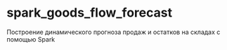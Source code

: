 # spark_goods_flow_forecast
Построение динамического прогноза продаж и остатков на складах с помощью Spark
